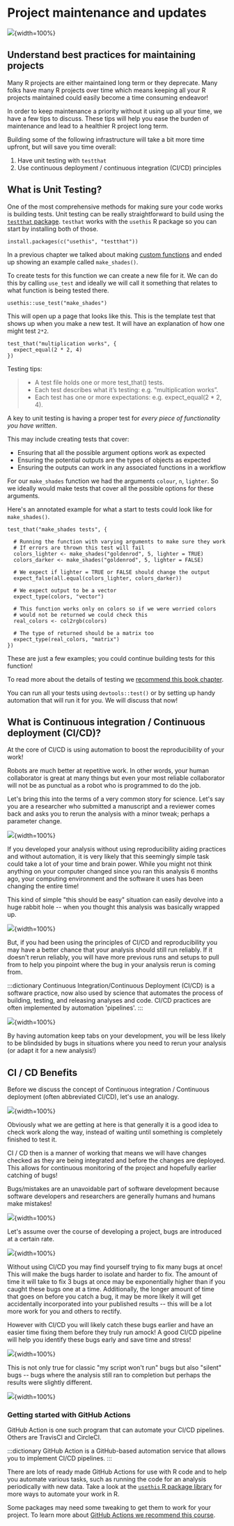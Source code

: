 
# Project maintenance and updates



![](resources/images/12-project-maintenance_files/figure-docx//1MNHf8JpolaEP_vQ_kB-1xRBF9wo3haCArRu117hBoHA_g21a84b32106_0_58.png){width=100%}

## Understand best practices for maintaining projects

Many R projects are either maintained long term or they deprecate. Many folks have many R projects over time which means keeping all your R projects maintained could easily become a time consuming endeavor!

In order to keep maintenance a priority without it using up all your time, we have a few tips to discuss. These tips will help you ease the burden of maintenance and lead to a healthier R project long term.

Building some of the following infrastructure will take a bit more time upfront, but will save you time overall:

1. Have unit testing with `testthat`
2. Use continuous deployment / continuous integration (CI/CD) principles

## What is Unit Testing?

One of the most comprehensive methods for making sure your code works is building tests. Unit testing can be really straightforward to build using the [`testthat` package](https://testthat.r-lib.org/). `testhat` works with the `usethis` R package so you can start by installing both of those.

```
install.packages(c("usethis", "testthat"))
```

In a previous chapter we talked about making [custom functions](https://hutchdatascience.org/Tools_for_Reproducible_Workflows_in_R/functions.html) and ended up showing an example called `make_shades()`.


To create tests for this function we can create a new file for it. We can do this by calling `use_test` and ideally we will call it something that relates to what function is being tested there.

```
usethis::use_test("make_shades")
```

This will open up a page that looks like this. This is the template test that shows up when you make a new test. It will have an explanation of how one might test `2*2`.

```
test_that("multiplication works", {
  expect_equal(2 * 2, 4)
})
```

Testing tips:

> - A test file holds one or more test_that() tests.
> - Each test describes what it’s testing: e.g. “multiplication works”.
> - Each test has one or more expectations: e.g. expect_equal(2 * 2, 4).

A key to unit testing is having a proper test for *every piece of functionality you have written*.

This may include creating tests that cover:

- Ensuring that all the possible argument options work as expected
- Ensuring the potential outputs are the types of objects as expected
- Ensuring the outputs can work in any associated functions in a workflow

For our `make_shades` function we had the arguments `colour`, `n`, `lighter`. So we ideally would make tests that cover all the possible options for these arguments.

Here's an annotated example for what a start to tests could look like for `make_shades()`.

```
test_that("make_shades tests", {

  # Running the function with varying arguments to make sure they work
  # If errors are thrown this test will fail
  colors_lighter <- make_shades("goldenrod", 5, lighter = TRUE)
  colors_darker <- make_shades("goldenrod", 5, lighter = FALSE)

  # We expect if lighter = TRUE or FALSE should change the output
  expect_false(all.equal(colors_lighter, colors_darker))

  # We expect output to be a vector
  expect_type(colors, "vector")

  # This function works only on colors so if we were worried colors
  # would not be returned we could check this
  real_colors <- col2rgb(colors)

  # The type of returned should be a matrix too
  expect_type(real_colors, "matrix")
})
```
These are just a few examples; you could continue building tests for this function!

To read more about the details of testing we [recommend this book chapter](https://r-pkgs.org/testing-basics.html).

You can run all your tests using `devtools::test()` or by setting up handy automation that will run it for you. We will discuss that now!

## What is Continuous integration / Continuous deployment (CI/CD)?

At the core of CI/CD is using automation to boost the reproducibility of your work!

Robots are much better at repetitive work. In other words, your human collaborator is great at many things but even your most reliable collaborator will not be as punctual as a robot who is programmed to do the job.

Let's bring this into the terms of a very common story for science. Let's say you are a researcher who submitted a manuscript and a reviewer comes back and asks you to rerun the analysis with a minor tweak; perhaps a parameter change.

![](resources/images/12-project-maintenance_files/figure-docx//1MNHf8JpolaEP_vQ_kB-1xRBF9wo3haCArRu117hBoHA_g33bf0789107_300_812.png){width=100%}

If you developed your analysis without using reproducibility aiding practices and without automation, it is very likely that this seemingly simple task could take a lot of your time and brain power. While you might not think anything on your computer changed since you ran this analysis 6 months ago, your computing environment and the software it uses has been changing the entire time!

This kind of simple "this should be easy" situation can easily devolve into a huge rabbit hole -- when you thought this analysis was basically wrapped up.

![](resources/images/12-project-maintenance_files/figure-docx//1MNHf8JpolaEP_vQ_kB-1xRBF9wo3haCArRu117hBoHA_g33bf0789107_300_1533.png){width=100%}

But, if you had been using the principles of CI/CD and reproducibility you may have a better chance that your analysis should still run reliably. If it doesn't rerun reliably, you will have more previous runs and setups to pull from to help you pinpoint where the bug in your analysis rerun is coming from.

:::dictionary
Continuous Integration/Continuous Deployment (CI/CD) is a software practice, now also used by science that automates the process of building, testing, and releasing analyses and code.  CI/CD practices are often implemented by automation 'pipelines'. 
:::

![](resources/images/12-project-maintenance_files/figure-docx//1MNHf8JpolaEP_vQ_kB-1xRBF9wo3haCArRu117hBoHA_g33bf0789107_300_1947.png){width=100%}

By having automation keep tabs on your development, you will be less likely to be blindsided by bugs in situations where you need to rerun your analysis (or adapt it for a new analysis!)

## CI / CD Benefits

Before we discuss the concept of Continuous integration / Continuous deployment (often abbreviated CI/CD), let's use an analogy.


![](resources/images/12-project-maintenance_files/figure-docx//1MNHf8JpolaEP_vQ_kB-1xRBF9wo3haCArRu117hBoHA_g33bf0789107_300_374.png){width=100%}

Obviously what we are getting at here is that generally it is a good idea to check work along the way, instead of waiting until something is completely finished to test it.

CI / CD then is a manner of working that means we will have changes checked as they are being integrated and before the changes are deployed. This allows for continuous monitoring of the project and hopefully earlier catching of bugs!

Bugs/mistakes are an unavoidable part of software development because software developers and researchers are generally humans and humans make mistakes!

![](resources/images/12-project-maintenance_files/figure-docx//1MNHf8JpolaEP_vQ_kB-1xRBF9wo3haCArRu117hBoHA_g33bf0789107_300_537.png){width=100%}

Let's assume over the course of developing a project, bugs are introduced at a certain rate.

![](resources/images/12-project-maintenance_files/figure-docx//1MNHf8JpolaEP_vQ_kB-1xRBF9wo3haCArRu117hBoHA_g33bf0789107_300_567.png){width=100%}

Without using CI/CD you may find yourself trying to fix many bugs at once! This will make the bugs harder to isolate and harder to fix. The amount of time it will take to fix 3 bugs at once may be exponentially higher than if you caught these bugs one at a time. Additionally, the longer amount of time that goes on before you catch a bug, it may be more likely it will get accidentally incorporated into your published results -- this will be a lot more work for you and others to rectify.

However with CI/CD you will likely catch these bugs earlier and have an easier time fixing them before they truly run amock! A good CI/CD pipeline will help you identify these bugs early and save time and stress!

![](resources/images/12-project-maintenance_files/figure-docx//1MNHf8JpolaEP_vQ_kB-1xRBF9wo3haCArRu117hBoHA_g33bf0789107_300_612.png){width=100%}

This is not only true for classic "my script won't run" bugs but also "silent" bugs -- bugs where the analysis still ran to completion but perhaps the results were slightly different.

![](resources/images/12-project-maintenance_files/figure-docx//1x0Cnk2Wcsg8HYkmXnXo_0PxmYCxAwzVrUQzb8DUDvTA_g286f0c8db1a_0_33.png){width=100%}

### Getting started with GitHub Actions

GitHub Action is one such program that can automate your CI/CD pipelines. Others are TravisCI and CircleCI. 

:::dictionary
GitHub Action is a GitHub-based automation service that allows you to implement CI/CD pipelines.
::: 

There are lots of ready made GitHub Actions for use with R code and to help you automate various tasks, such as running the code for an analysis periodically with new data. Take a look at the [`usethis` R package library]( [https://usethis.r-lib.org/reference/github_actions.html) for more ways to automate your work in R.

Some packages may need some tweaking to get them to work for your project. To learn more about [GitHub Actions we recommend this course](https://hutchdatascience.org/GitHub_Automation_for_Scientists/).

